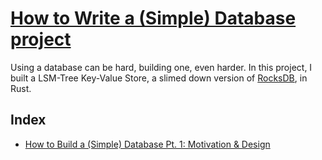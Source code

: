 # [How to Write a (Simple) Database project](https://adambcomer.com/blog/simple-database.html)
Using a database can be hard, building one, even harder. In this project, I built a LSM-Tree 
Key-Value Store, a slimed down version of [RocksDB](https://github.com/facebook/rocksdb),
in Rust. 

## Index

- [How to Build a (Simple) Database Pt. 1: Motivation & Design](https://adambcomer.com/blog/simple-database/motivation-design.html)

